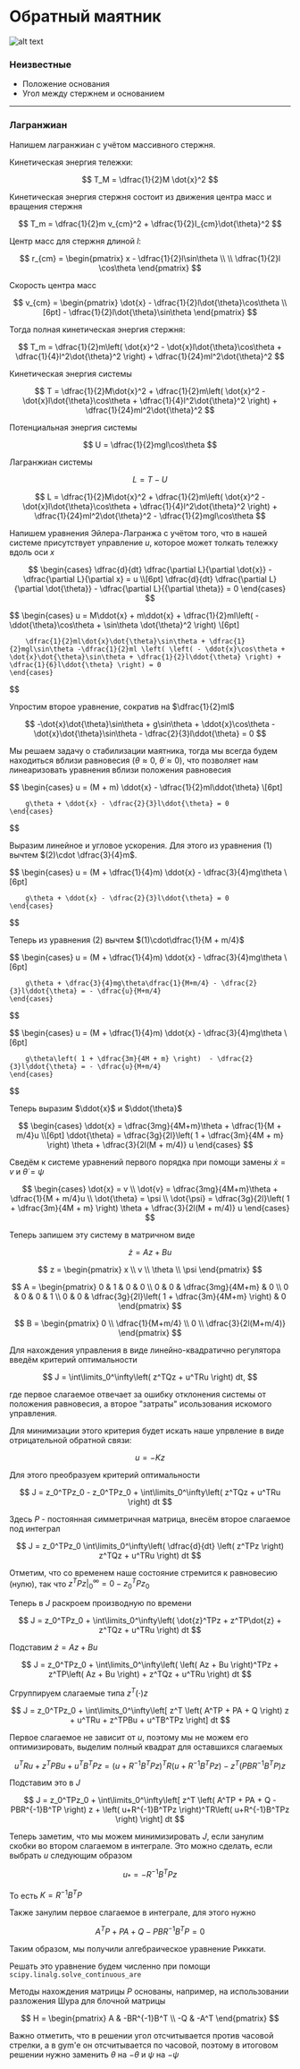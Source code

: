 # Обратный маятник

![alt text](image-2.png)

### Неизвестные

* Положение основания
* Угол между стержнем и основанием

---

### Лагранжиан

Напишем лагранжиан с учётом массивного стержня.

Кинетическая энергия тележки:

$$
    T_M = \dfrac{1}{2}M \dot{x}^2
$$

Кинетическая энергия стержня состоит из движения центра масс и вращения стержня

$$
    T_m = \dfrac{1}{2}m v_{cm}^2 + \dfrac{1}{2}I_{cm}\dot{\theta}^2
$$

Центр масс для стержня длиной $l$:

$$
    r_{cm} =
    \begin{pmatrix}
        x - \dfrac{1}{2}l\sin\theta \\ \\
        \dfrac{1}{2}l \cos\theta
    \end{pmatrix}
$$

Скорость центра масс

$$
    v_{cm} = 
    \begin{pmatrix}
        \dot{x} - \dfrac{1}{2}l\dot{\theta}\cos\theta \\[6pt]
        - \dfrac{1}{2}l\dot{\theta}\sin\theta
    \end{pmatrix}
$$

Тогда полная кинетическая энергия стержня:

$$
    T_m = \dfrac{1}{2}m\left( \dot{x}^2 - \dot{x}l\dot{\theta}\cos\theta + \dfrac{1}{4}l^2\dot{\theta}^2 \right) + \dfrac{1}{24}ml^2\dot{\theta}^2
$$

Кинетическая энергия системы

$$
    T = \dfrac{1}{2}M\dot{x}^2 + \dfrac{1}{2}m\left( \dot{x}^2 - \dot{x}l\dot{\theta}\cos\theta + \dfrac{1}{4}l^2\dot{\theta}^2 \right) + \dfrac{1}{24}ml^2\dot{\theta}^2
$$

Потенциальная энергия системы

$$
    U = \dfrac{1}{2}mgl\cos\theta
$$

Лагранжиан системы

$$
    L = T - U
$$

$$
    L = \dfrac{1}{2}M\dot{x}^2 + \dfrac{1}{2}m\left( \dot{x}^2 - \dot{x}l\dot{\theta}\cos\theta + \dfrac{1}{4}l^2\dot{\theta}^2 \right) + \dfrac{1}{24}ml^2\dot{\theta}^2 - \dfrac{1}{2}mgl\cos\theta
$$

Напишем уравнения Эйлера-Лагранжа с учётом того, что в нашей системе присутствует управление $u$, которое может толкать тележку вдоль оси $x$

$$
    \begin{cases}
        \dfrac{d}{dt} \dfrac{\partial L}{\partial \dot{x}} - \dfrac{\partial L}{\partial x}  = u \\[6pt]
        \dfrac{d}{dt} \dfrac{\partial L}{\partial \dot{\theta}} - \dfrac{\partial L}{{\partial \theta}} = 0
    \end{cases}
$$

$$
    \begin{cases}
        u = M\ddot{x} + m\ddot{x} + \dfrac{1}{2}ml\left( - \ddot{\theta}\cos\theta + \sin\theta \dot{\theta}^2 \right) \\[6pt]

        \dfrac{1}{2}ml\dot{x}\dot{\theta}\sin\theta + \dfrac{1}{2}mgl\sin\theta -\dfrac{1}{2}ml \left( \left( - \ddot{x}\cos\theta + \dot{x}\dot{\theta}\sin\theta + \dfrac{1}{2}l\ddot{\theta} \right) + \dfrac{1}{6}l\ddot{\theta} \right) = 0
    \end{cases}
$$

Упростим второе уравнение, сократив на $\dfrac{1}{2}ml$

$$
    -\dot{x}\dot{\theta}\sin\theta + g\sin\theta + \ddot{x}\cos\theta - \dot{x}\dot{\theta}\sin\theta - \dfrac{2}{3}l\ddot{\theta} = 0
$$

Мы решаем задачу о стабилизации маятника, тогда мы всегда будем находиться вблизи равновесия $\left( \theta \approx 0, \ \dot{\theta} \approx 0 \right)$, что позволяет нам линеаризовать уравнения вблизи положения равновесия

$$
    \begin{cases}
        u =  (M + m) \ddot{x} - \dfrac{1}{2}ml\ddot{\theta} \\[6pt]

        g\theta + \ddot{x} - \dfrac{2}{3}l\ddot{\theta} = 0
    \end{cases}
$$

Выразим линейное и угловое ускорения. Для этого из уравнения $(1)$ вычтем $(2)\cdot \dfrac{3}{4}m$.

$$
    \begin{cases}
        u =  (M + \dfrac{1}{4}m) \ddot{x} - \dfrac{3}{4}mg\theta \\[6pt]

        g\theta + \ddot{x} - \dfrac{2}{3}l\ddot{\theta} = 0
    \end{cases}
$$

Теперь из уравнения $(2)$ вычтем $(1)\cdot\dfrac{1}{M + m/4}$

$$
    \begin{cases}
        u =  (M + \dfrac{1}{4}m) \ddot{x} - \dfrac{3}{4}mg\theta \\[6pt]

        g\theta + \dfrac{3}{4}mg\theta\dfrac{1}{M+m/4} - \dfrac{2}{3}l\ddot{\theta} = - \dfrac{u}{M+m/4}
    \end{cases}
$$

$$
    \begin{cases}
        u =  (M + \dfrac{1}{4}m) \ddot{x} - \dfrac{3}{4}mg\theta \\[6pt]

        g\theta\left( 1 + \dfrac{3m}{4M + m} \right)  - \dfrac{2}{3}l\ddot{\theta} = - \dfrac{u}{M+m/4}
    \end{cases}
$$

Теперь выразим $\ddot{x}$ и $\ddot{\theta}$

$$
    \begin{cases}
        \ddot{x} = \dfrac{3mg}{4M+m}\theta + \dfrac{1}{M + m/4}u \\[6pt]
        \ddot{\theta} = \dfrac{3g}{2l}\left( 1 + \dfrac{3m}{4M + m} \right) \theta + \dfrac{3}{2l(M + m/4)} u
    \end{cases}
$$

Сведём к системе уравнений первого порядка при помощи замены $\dot{x} = v$ и $\dot{\theta} = \psi$

$$
    \begin{cases}
        \dot{x} = v \\
        \dot{v} = \dfrac{3mg}{4M+m}\theta + \dfrac{1}{M + m/4}u \\
        \dot{\theta} = \psi \\
        \dot{\psi} = \dfrac{3g}{2l}\left( 1 + \dfrac{3m}{4M + m} \right) \theta + \dfrac{3}{2l(M + m/4)} u
    \end{cases}
$$

Теперь запишем эту систему в матричном виде

$$
    \dot{z} = Az + Bu
$$

$$
    z = 
    \begin{pmatrix}
        x \\ v \\ \theta \\ \psi
    \end{pmatrix}
$$

$$
    A =
    \begin{pmatrix}
        0 & 1 & 0 & 0 \\
        0 & 0 & \dfrac{3mg}{4M+m} & 0 \\
        0 & 0 & 0 & 1 \\
        0 & 0 & \dfrac{3g}{2l}\left( 1 + \dfrac{3m}{4M+m} \right) & 0
    \end{pmatrix}
$$

$$
    B = 
    \begin{pmatrix}
        0 \\ \dfrac{1}{M+m/4} \\ 0 \\ \dfrac{3}{2l(M+m/4)}
    \end{pmatrix}
$$

Для нахождения управления в виде линейно-квадратично регулятора введём критерий оптимальности 

$$
   J = \int\limits_0^\infty\left( z^TQz + u^TRu \right) dt,
$$

где первое слагаемое отвечает за ошибку отклонения системы от положения равновесия, а второе "затраты" исользования искомого управления.

Для минимизации этого критерия будет искать наше упрвление в виде отрицательной обратной связи:

$$
    u = - Kz
$$

Для этого преобразуем критерий оптимальности

$$
    J = z_0^TPz_0 - z_0^TPz_0 + \int\limits_0^\infty\left( z^TQz + u^TRu \right) dt
$$

Здесь $P$ - постоянная симметричная матрица, внесём второе слагаемое под интеграл

$$
    J = z_0^TPz_0 \int\limits_0^\infty\left( \dfrac{d}{dt} \left( z^TPz \right) z^TQz + u^TRu \right) dt
$$

Отметим, что со временем наше состояние стремится к равновесию (нулю), так что $z^T P z \big|_0^{\infty} = 0 - z_0^TPz_0$

Теперь в $J$ раскроем производную по времени

$$
    J = z_0^TPz_0 + \int\limits_0^\infty\left( \dot{z}^TPz + z^TP\dot{z} + z^TQz + u^TRu \right) dt
$$

Подставим $\dot{z} = Az + Bu$

$$
    J = z_0^TPz_0 + \int\limits_0^\infty\left( \left( Az + Bu \right)^TPz + z^TP\left( Az + Bu \right) + z^TQz + u^TRu \right) dt
$$

Сгруппируем слагаемые типа $z^T(\cdot)z$

$$
    J = z_0^TPz_0 + \int\limits_0^\infty\left[ z^T \left( A^TP + PA + Q \right) z + u^TRu + z^TPBu + u^TB^TPz \right] dt
$$

Первое слагаемое не зависит от $u$, поэтому мы не можем его оптимизировать, выделим полный квадрат для оставшихся слагаемых

$$
    u^TRu + z^TPBu + u^TB^TPz = \left( u+R^{-1}B^TPz \right)^TR\left( u+R^{-1}B^TPz \right) - z^T\left( PBR^{-1}B^TP \right)z
$$

Подставим это в $J$

$$
    J = z_0^TPz_0 + \int\limits_0^\infty\left[ z^T \left( A^TP + PA + Q - PBR^{-1}B^TP \right) z + \left( u+R^{-1}B^TPz \right)^TR\left( u+R^{-1}B^TPz \right) \right] dt
$$

Теперь заметим, что мы можем минимизировать $J$, если занулим скобки во втором слагаемом в интеграле. Это можно сделать, если выбрать $u$ следующим образом

$$
    u_* = - R^{-1}B^TPz
$$

То есть $K = R^{-1}B^TP$

Также занулим первое слагаемое в интеграле, для этого нужно 

$$
    A^TP + PA + Q - PBR^{-1}B^TP = 0
$$

Таким образом, мы получили алгебраическое уравнение Риккати.

Решать это уравнение будем численно при помощи ```scipy.linalg.solve_continuous_are```

Методы нахождения матрицы $P$ основаны, например, на использовании разложения Шура для блочной матрицы

$$
    H = 
    \begin{pmatrix}
        A & -BR^{-1}B^T \\
        -Q & -A^T
    \end{pmatrix}
$$

Важно отметить, что в решении угол отсчитывается против часовой стрелки, а в gym'e он отсчитывается по часовой, поэтому в итоговом решении нужно заменить $\theta$ на $-\theta$ и $\psi$ на $-\psi$